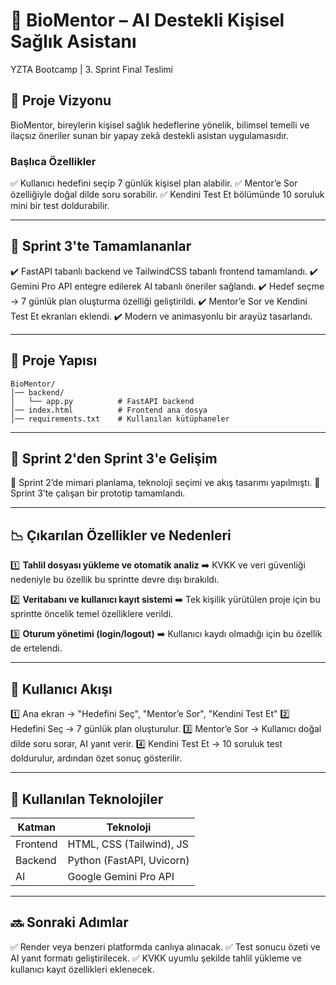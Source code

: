 # 🧠 BioMentor – AI Destekli Kişisel Sağlık Asistanı

YZTA Bootcamp | 3. Sprint Final Teslimi

## 🎯 Proje Vizyonu

BioMentor, bireylerin kişisel sağlık hedeflerine yönelik, bilimsel temelli ve ilaçsız öneriler sunan bir yapay zekâ destekli asistan uygulamasıdır.

### Başlıca Özellikler

✅ Kullanıcı hedefini seçip 7 günlük kişisel plan alabilir.
✅ Mentor’e Sor özelliğiyle doğal dilde soru sorabilir.
✅ Kendini Test Et bölümünde 10 soruluk mini bir test doldurabilir.

---

## 🚀 Sprint 3'te Tamamlananlar

✔️ FastAPI tabanlı backend ve TailwindCSS tabanlı frontend tamamlandı.
✔️ Gemini Pro API entegre edilerek AI tabanlı öneriler sağlandı.
✔️ Hedef seçme → 7 günlük plan oluşturma özelliği geliştirildi.
✔️ Mentor’e Sor ve Kendini Test Et ekranları eklendi.
✔️ Modern ve animasyonlu bir arayüz tasarlandı.

---

## 📂 Proje Yapısı

```
BioMentor/
│── backend/
│   └── app.py          # FastAPI backend
│── index.html          # Frontend ana dosya
│── requirements.txt    # Kullanılan kütüphaneler
```

---

## 🔄 Sprint 2'den Sprint 3'e Gelişim

📌 Sprint 2’de mimari planlama, teknoloji seçimi ve akış tasarımı yapılmıştı.
📌 Sprint 3’te çalışan bir prototip tamamlandı.

---

## 📉 Çıkarılan Özellikler ve Nedenleri

1️⃣ **Tahlil dosyası yükleme ve otomatik analiz**
➡️ KVKK ve veri güvenliği nedeniyle bu özellik bu sprintte devre dışı bırakıldı.

2️⃣ **Veritabanı ve kullanıcı kayıt sistemi**
➡️ Tek kişilik yürütülen proje için bu sprintte öncelik temel özelliklere verildi.

3️⃣ **Oturum yönetimi (login/logout)**
➡️ Kullanıcı kaydı olmadığı için bu özellik de ertelendi.

---

## 📌 Kullanıcı Akışı

1️⃣ Ana ekran → "Hedefini Seç", "Mentor’e Sor", "Kendini Test Et"
2️⃣ Hedefini Seç → 7 günlük plan oluşturulur.
3️⃣ Mentor’e Sor → Kullanıcı doğal dilde soru sorar, AI yanıt verir.
4️⃣ Kendini Test Et → 10 soruluk test doldurulur, ardından özet sonuç gösterilir.

---

## 🤖 Kullanılan Teknolojiler

| Katman   | Teknoloji                 |
| -------- | ------------------------- |
| Frontend | HTML, CSS (Tailwind), JS  |
| Backend  | Python (FastAPI, Uvicorn) |
| AI       | Google Gemini Pro API     |

---

## 🔜 Sonraki Adımlar

✅ Render veya benzeri platformda canlıya alınacak.
✅ Test sonucu özeti ve AI yanıt formatı geliştirilecek.
✅ KVKK uyumlu şekilde tahlil yükleme ve kullanıcı kayıt özellikleri eklenecek.
